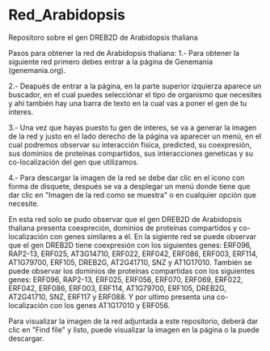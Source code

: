 # Red_Arabidopsis
Repositoro sobre el gen DREB2D de Arabidopsis thaliana

Pasos para obtener la red de Arabidopsis thaliana:
1.- Para obtener la siguiente red primero debes entrar a la página de Genemania (genemania.org).

2.- Deapués de entrar a la página, en la parte superior izquierza aparece un buscador, en el cual puedes selecciónar el tipo de organismo que necesites y ahí también hay una barra de texto en la cual vas a poner el gen de tu interes.

3.- Una vez que hayas puesto tu gen de interes, se va a generar la imagen de la red y justo en el lado derecho de la página va aparecer un menú, en el cual podremos observar su interacción fisica, predicted, su coexpresión, sus dominios de proteínas compartidos, sus interacciones geneticas y su co-localización del gen que utilizamos.

4.- Para descargar la imagen de la red se debe dar clic en el icono con forma de disquete, después se va a desplegar un menú donde tiene que dar clic en "Imagen de la red como se muestra" o en cualquier opción que necesite.

En esta red solo se pudo observar que el gen DREB2D de Arabidopsis thaliana presenta coexpreción, dominios de proteínas compartidos y co-localización con genes similares a él.
En la sigiente red se puede observar que el gen DREB2D tiene coexpresión con los siguientes genes: ERF096, RAP2-13, ERF025, AT3G14710, ERF022, ERF042, ERF086, ERF003, ERF114, AT1G79700, ERF105, DREB2G, AT2G41710, SNZ y AT1G17010.
También se puede observar los dominios de proteínas compartidas con los siguientes genes: ERF096, RAP2-13, ERF025, ERF056, ERF070, ERF069, ERF022, ERF042, ERF086, ERF003, ERF114, AT1G79700, ERF105, DREB2G, AT2G41710, SNZ, ERF117 y ERF088.
Y por ultimo presenta una co-localización con los genes AT1G17010 y ERF056.

Para visualizar la imagen de la red adjuntada a este repositorio, deberá dar clic en "Find file" y listo, puede visualizar la imagen en la página o la puede descargar.
